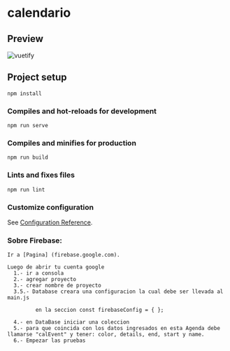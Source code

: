 # calendario

## Preview 

![vuetify](https://user-images.githubusercontent.com/60223915/83194076-0ee53700-a106-11ea-8f3d-9a12b7681276.jpg)


## Project setup
```
npm install
```

### Compiles and hot-reloads for development
```
npm run serve
```

### Compiles and minifies for production
```
npm run build
```

### Lints and fixes files
```
npm run lint
```

### Customize configuration
See [Configuration Reference](https://cli.vuejs.org/config/).

### Sobre Firebase:
```
Ir a [Pagina] (firebase.google.com).

Luego de abrir tu cuenta google 
  1.- ir a consola
  2.- agregar proyecto
  3.- crear nombre de proyecto
  3.5.- Database creara una configuracion la cual debe ser llevada al main.js 
        
         en la seccion const firebaseConfig = { };
  
  4.- en DataBase iniciar una coleccion
  5.- para que coincida con los datos ingresados en esta Agenda debe llamarse "calEvent" y tener: color, details, end, start y name.
  6.- Empezar las pruebas
       

```
